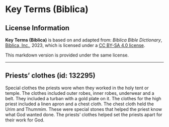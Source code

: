 # Key Terms (Biblica)

## License Information

**Key Terms (Biblica)** is based on and adapted from: _Biblica Bible Dictionary_, [Biblica, Inc.](https://www.biblica.com/), 2023, which is licensed under a [CC BY-SA 4.0 license](https://creativecommons.org/licenses/by-sa/4.0/legalcode.en).

This markdown version is provided under the same license.



--------------------------------

## Priests’ clothes (id: 132295)

Special clothes the priests wore when they worked in the holy tent or temple. The clothes included outer robes, inner robes, underwear and a belt. They included a turban with a gold plate on it. The clothes for the high priest included a linen apron and a chest cloth. The chest cloth held the Urim and Thummim. These were special stones that helped the priest know what God wanted done. The priests’ clothes helped set the priests apart for their work for God.


